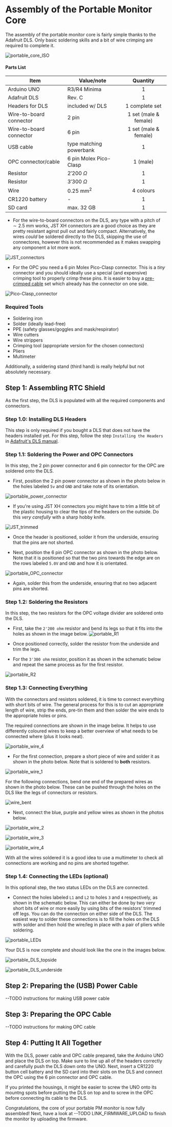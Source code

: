 # Assembly of the Portable Monitor Core

The assembly of the portable monitor core is fairly simple thanks to the Adafruit DLS. Only basic soldering skills and a bit of wire crimping are required to complete it.

![portable_core_ISO](https://github.com/Global-Health-Engineering/arduino-opc-portable-and-sationary/blob/main/img/portable_core_ISO.jpg)

#### Parts List

| Item                    | Value/note              | Quantity              |
| ----------------------- | ----------------------- | :-------------------: |
| Arduino UNO             | R3/R4 Minima            | 1                     |
| Adafruit DLS            | Rev. C                  | 1                     |
| Headers for DLS         | included w/ DLS         | 1 complete set        |
| Wire-to-board connector | 2 pin                   | 1 set (male & female) |
| Wire-to-board connector | 6 pin                   | 1 set (male & female) |
| USB cable               | type matching powerbank | 1                     |
| OPC connector/cable     | 6 pin Molex Pico-Clasp  | 1 (male)              |
| Resistor                | $2'200 \ \Omega$        | 1                     |
| Resistor                | $3'300 \ \Omega$        | 1                     |
| Wire                    | $0.25 \ \textrm{mm}^2$  | 4 colours             |
| CR1220 battery          | -                       | 1                     |
| SD card                 | max. $32 \ \textrm{GB}$ | 1                     |

- For the wire-to-board connectors on the DLS, any type with a pitch of $\sim 2.5 \ \textrm{mm}$ works, JST XH connectors are a good choice as they are pretty resistant aginst pull out and fairly compact. Alternatively, the wires _could_ be soldered directly to the DLS, skipping the use of connectores, however this is not recommended as it makes swapping any component a lot more work.

![JST_connectors](https://github.com/Global-Health-Engineering/arduino-opc-portable-and-sationary/blob/main/img/JST_connectors.jpg)

- For the OPC you need a 6 pin Molex Pico-Clasp connector. This is a _tiny_ connector and you should ideally use a special (and expensive) crimping tool to properly crimp these pins. It is easier to buy a [pre-crimped cable](https://www.aliexpress.com/item/1005005897060590.html) set which already has the connector on one side.

![Pico-Clasp_connector](https://github.com/Global-Health-Engineering/arduino-opc-portable-and-sationary/blob/main/img/Pico-Clasp_connector.jpg)

### Required Tools

- Soldering iron
- Solder (ideally lead-free)
- PPE (safety glasses/goggles and mask/respirator)
- Wire cutters
- Wire strippers
- Crimping tool (appropriate version for the chosen connectors)
- Pliers
- Multimeter

Additionally, a soldering stand (third hand) is really helpful but not absolutely necessary.

## Step 1: Assembling RTC Shield

As the first step, the DLS is populated with all the required components and connectors.  

### Step 1.0: Installing DLS Headers

This step is only required if you bought a DLS that does not have the headers installed yet. For this step, follow the step `Installing the Headers` in [Adafruit's DLS manual](https://cdn-learn.adafruit.com/downloads/pdf/adafruit-data-logger-shield.pdf).

### Step 1.1: Soldering the Power and OPC Connectors

In this step, the 2 pin power connector and 6 pin connector for the OPC are soldered onto the DLS. 

- First, position the 2 pin power connector as shown in the photo below in the holes labeled `5v` and `GND` and take note of its orientation. 

![portable_power_connector](https://github.com/Global-Health-Engineering/arduino-opc-portable-and-sationary/blob/main/img/portable_power_connector.jpg)

- If you're using JST XH connectors you might have to trim a little bit of the plastic housing to clear the tips of the headers on the outside. Do this _very carefully_ with a sharp hobby knife.

![JST_trimmed](https://github.com/Global-Health-Engineering/arduino-opc-portable-and-sationary/blob/main/img/JST_trimmed.jpg)

- Once the header is positioned, solder it from the underside, ensuring that the pins are not shorted.

- Next, position the 6 pin OPC connector as shown in the photo below. Note that it is positioned so that the two pins towards the edge are on the rows labeled `5.0V` and `GND` and how it is orientated.

![portable_OPC_connector](https://github.com/Global-Health-Engineering/arduino-opc-portable-and-sationary/blob/main/img/portable_OPC_connector.jpg)

- Again, solder this from the underside, ensuring that no two adjacent pins are shorted.

### Step 1.2: Soldering the Resistors

In this step, the two resistors for the OPC voltage divider are soldered onto the DLS.

- First, take the `2'200 ohm` resistor and bend its legs so that it fits into the holes as shown in the image below.
![portable_R1](https://github.com/Global-Health-Engineering/arduino-opc-portable-and-sationary/blob/main/img/portable_R1.jpg)

- Once positioned correctly, solder the resistor from the underside and trim the legs.

- For the `3'300 ohm` resistor, position it as shown in the schematic below and repeat the same process as for the first resistor.

![portable_R2](https://github.com/Global-Health-Engineering/arduino-opc-portable-and-sationary/blob/main/img/portable_R2.jpg)

### Step 1.3: Connecting Everything

With the connectors and resistors soldered, it is time to connect everything with short bits of wire. The general process for this is to cut an appropriate length of wire, strip the ends, pre-tin them and then solder the wire ends to the appropriate holes or pins.

The required connections are shown in the image below. It helps to use differently coloured wires to keep a better overview of what needs to be connected where (plus it looks neat).

![portable_wire_4](https://github.com/Global-Health-Engineering/arduino-opc-portable-and-sationary/blob/main/img/portable_wire_4.jpg)

- For the first connection, prepare a short piece of wire and solder it as shown in the photo below. Note that is soldered to **both** resistors.

![portable_wire_1](https://github.com/Global-Health-Engineering/arduino-opc-portable-and-sationary/blob/main/img/portable_wire_1.jpg)

For the following connections, bend one end of the prepared wires as shown in the photo below. These can be pushed through the holes on the DLS like the legs of connectors or resistors.

![wire_bent](https://github.com/Global-Health-Engineering/arduino-opc-portable-and-sationary/blob/main/img/wire_bent.jpg)

- Next, connect the blue, purple and yellow wires as shown in the photos below.

![portable_wire_2](https://github.com/Global-Health-Engineering/arduino-opc-portable-and-sationary/blob/main/img/portable_wire_2.jpg)

![portable_wire_3](https://github.com/Global-Health-Engineering/arduino-opc-portable-and-sationary/blob/main/img/portable_wire_3.jpg)

![portable_wire_4](https://github.com/Global-Health-Engineering/arduino-opc-portable-and-sationary/blob/main/img/portable_wire_4.jpg)

With all the wires soldered it is a good idea to use a multimeter to check all connections are working and no pins are shorted together.

### Step 1.4: Connecting the LEDs (optional)

In this optional step, the two status LEDs on the DLS are connected.

- Connect the holes labeled `L1` and `L2` to holes `3` and `4` respectively, as shown in the schematic below. This can either be done by two _very_ short bits of wire or more easily by using bits of the resistors' trimmed off legs. You can do the connection on either side of the DLS. The easiest way to solder these connections is to fill the holes on the DLS with solder and then hold the wire/leg in place with a pair of pliers while soldering.

![portable_LEDs](https://github.com/Global-Health-Engineering/arduino-opc-portable-and-sationary/blob/main/img/portable_LEDs.jpg)

Your DLS is now complete and should look like the one in the images below.

![portable_DLS_topside](https://github.com/Global-Health-Engineering/arduino-opc-portable-and-sationary/blob/main/img/portable_DLS_topside.jpg)

![portable_DLS_underside](https://github.com/Global-Health-Engineering/arduino-opc-portable-and-sationary/blob/main/img/portable_DLS_underside.jpg)

## Step 2: Preparing the (USB) Power Cable

--TODO instructions for making USB power cable

## Step 3: Preparing the OPC Cable

--TODO instructions for making OPC cable

## Step 4: Putting It All Together

With the DLS, power cable and OPC cable prepared, take the Arduino UNO and place the DLS on top. Make sure to line up all of the headers correctly and carefully push the DLS down onto the UNO. Next, insert a CR1220 button cell battery and the SD card into their slots on the DLS and connect the OPC using the 6 pin connector and OPC cable.

If you printed the housings, it might be easier to screw the UNO onto its mountng spots before putting the DLS on top and to screw in the OPC before connecting its cable to the DLS.

Congratulations, the core of your portable PM monitor is now fully assembled! Next, have a look at --TODO LINK_FIRMWARE_UPLOAD to finish the monitor by uploading the firmware.

